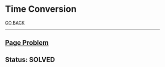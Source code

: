 # Time Conversion

[GO BACK](../README.md)

___

## [Page Problem](https://www.hackerrank.com/challenges/time-conversion/problem)

## Status: SOLVED